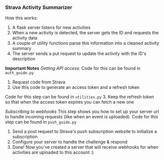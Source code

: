 ### Strava Activity Summarizer 


How this works: 

1) A flask server listens for new activities 
2) When a new activity is detected, the server gets the ID and requests the activity data 
3) A couple of utility functions parse this information into a cleaned activity summary 
4) The server sends a put request to update the activity with the ID's description


**Important Notes**
*Getting API access*: 
Code for this can be found in `auth_guide.py`
1. Request code from Strava 
2. Use this code to generate an access token and a refresh token 

Code for this step can be found in `utilities.py`
3. Keep the refresh token so that when the access token expires you can fetch a new one 

*Subscribing to webhooks*
This step shows you how to set up your server url to handle incoming requests (like when an event is uploaded). 
Code for this step can be found in `push_guide.py`
1. Send a post request to Strava's push subscription website to initialize a subscription 
2. Configure your server to handle the challenge & respond 
3. Done! Now you've created a server that will receive webhooks for when activities are uploaded to this account :)
